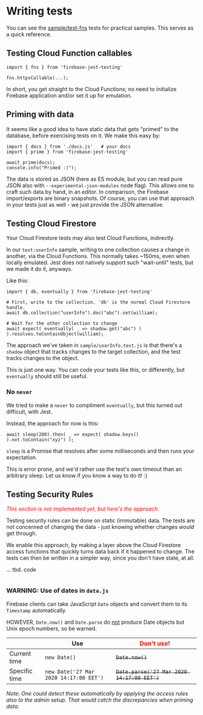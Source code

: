 # Writing tests

You can see the [sample/test-fns](sample/test-fns) tests for practical samples. This serves as a quick reference.

## Testing Cloud Function callables

```
import { fns } from 'firebase-jest-testing'

fns.httpsCallable(...);
```

In short, you get straight to the Cloud Functions; no need to initialize Firebase application and/or set it up for emulation.


## Priming with data

It seems like a good idea to have static data that gets "primed" to the database, before exercising tests on it. We make this easy by:

```
import { docs } from './docs.js'   # your docs
import { prime } from 'firebase-jest-testing'

await prime(docs);
console.info("Primed :)");
```

The data is stored as JSON (here as ES module, but you can read pure JSON also with `--experimental-json-modules` node flag). This allows one to craft such data by hand, in an editor. In comparison, the Firebase import/exports are binary snapshots. Of course, you can use that approach in your tests just as well - we just provide the JSON alternative.


## Testing Cloud Firestore

Your Cloud Firestore tests may also test Cloud Functions, indirectly.

In our `test:userInfo` sample, writing to one collection causes a change in another, via the Cloud Functions. This normally takes ~150ms, even when locally emulated. Jest does not natively support such "wait-until" tests, but we made it do it, anyways.

Like this:

```
import { db, eventually } from 'firebase-jest-testing'

# First, write to the collection. 'db' is the normal Cloud Firestore handle.
await db.collection("userInfo").doc("abc").set(william);

# Wait for the other collection to change
await expect( eventually( _ => shadow.get("abc") ) ).resolves.toContainObject(william);
```

The approach we've taken in `sample/userInfo.test.js` is that there's a `shadow` object that tracks changes to the target collection, and the test tracks changes to the object.

This is just one way. You can code your tests like this, or differently, but `eventually` should still be useful.

### No `never`

We tried to make a `never` to compliment `eventually`, but this turned out difficult, with Jest.

Instead, the approach for now is this:

```
await sleep(200).then( _ => expect( shadow.keys() ).not.toContain("xyz") );
```

`sleep` is a Promise that resolves after some milliseconds and then runs your expectation.

This is error prone, and we'd rather use the test's own timeout than an arbitrary sleep. Let us know if you know a way to do it! :)


## Testing Security Rules

*<font color=red>This section is not implemented yet, but here's the approach.</font>*

Testing security rules can be done on static (immutable) data. The tests are not concerned of changing the data - just knowing whether changes *would* get through.

We enable this approach, by making a layer above the Cloud Firestore access functions that quickly turns data back if it happened to change. The tests can then be written in a simpler way, since you don't have state, at all.

... tbd. code

```
```

### WARNING: Use of dates in `data.js`

Firebase clients can take JavaScript `Date` objects and convert them to its `Timestamp` automatically.

HOWEVER, `Date.now()` and `Date.parse` do <u>not</u> produce Date objects but Unix epoch numbers, so be warned.

||Use|<font color=red>Don't use!</font>|
|---|---|---|
|Current time|`new Date()`|<strike>`Date.now()`</strike>|
|Specific time|`new Date('27 Mar 2020 14:17:00 EET')`|<strike>`Date.parse('27 Mar 2020 14:17:00 EET')`</strike>|

*Note: One could detect these automatically by applying the access rules also to the admin setup. That would catch the discrepancies when priming data.*


